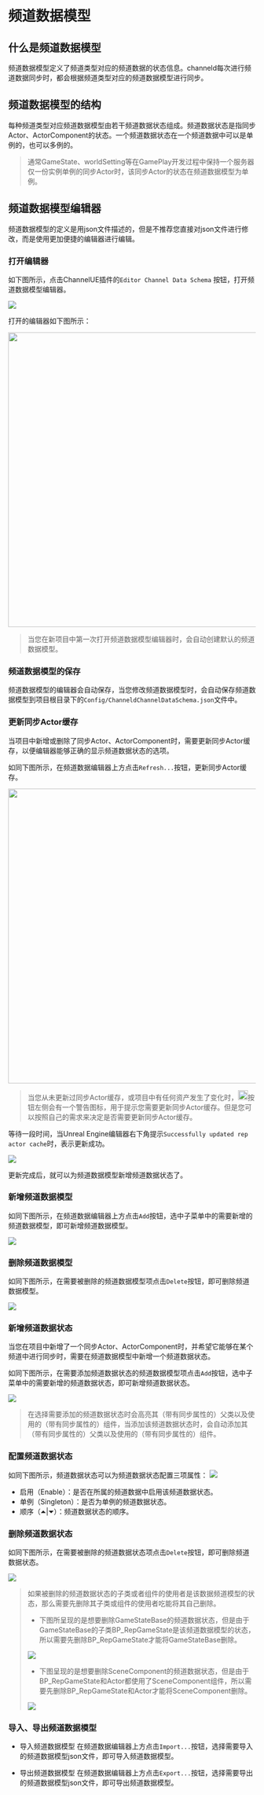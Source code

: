 # 频道数据模型
## 什么是频道数据模型
频道数据模型定义了频道类型对应的频道数据的状态信息。channeld每次进行频道数据同步时，都会根据频道类型对应的频道数据模型进行同步。

## 频道数据模型的结构
每种频道类型对应频道数据模型由若干频道数据状态组成。频道数据状态是指同步Actor、ActorComponent的状态。一个频道数据状态在一个频道数据中可以是单例的，也可以多例的。
>通常GameState、worldSetting等在GamePlay开发过程中保持一个服务器仅一份实例单例的同步Actor时，该同步Actor的状态在频道数据模型为单例。

## 频道数据模型编辑器
频道数据模型的定义是用json文件描述的，但是不推荐您直接对json文件进行修改，而是使用更加便捷的编辑器进行编辑。

### 打开编辑器

如下图所示，点击ChannelUE插件的`Editor Channel Data Schema` 按钮，打开频道数据模型编辑器。

![](../images/open_channel_data_schema_editor.png)

打开的编辑器如下图所示：

<img src="../images/default_channel_data_schema_editor.png" height = "600" alt="" />

>当您在新项目中第一次打开频道数据模型编辑器时，会自动创建默认的频道数据模型。

### 频道数据模型的保存
频道数据模型的编辑器会自动保存，当您修改频道数据模型时，会自动保存频道数据模型到项目根目录下的`Config/ChanneldChannelDataSchema.json`文件中。

### 更新同步Actor缓存
当项目中新增或删除了同步Actor、ActorComponent时，需要更新同步Actor缓存，以便编辑器能够正确的显示频道数据状态的选项。

如同下图所示，在频道数据编辑器上方点击`Refresh...`按钮，更新同步Actor缓存。

<img src="../images/refresh_rep_actor_cache.png" width = "600" alt="" />

>当您从未更新过同步Actor缓存，或项目中有任何资产发生了变化时，<img src="../images/refresh_rep_actor_cache_button_alarm.png" height = "20" alt="" />按钮左侧会有一个警告图标，用于提示您需要更新同步Actor缓存。但是您可以按照自己的需求来决定是否需要更新同步Actor缓存。

等待一段时间，当Unreal Engine编辑器右下角提示`Successfully updated rep actor cache`时，表示更新成功。

![](../images/successfully_updated_rep_actor_cache.png)

更新完成后，就可以为频道数据模型新增频道数据状态了。

### 新增频道数据模型
如同下图所示，在频道数据编辑器上方点击`Add`按钮，选中子菜单中的需要新增的频道数据模型，即可新增频道数据模型。

![](../images/add_channel_data_type.png)

### 删除频道数据模型
如同下图所示，在需要被删除的频道数据模型项点击`Delete`按钮，即可删除频道数据模型。

![](../images/delete_channel_data_type.png)

### 新增频道数据状态
当您在项目中新增了一个同步Actor、ActorComponent时，并希望它能够在某个频道中进行同步时，需要在频道数据模型中新增一个频道数据状态。

如同下图所示，在需要添加频道数据状态的频道数据模型项点击`Add`按钮，选中子菜单中的需要新增的频道数据状态，即可新增频道数据状态。

![](../images/add_channel_data_state.png)

>在选择需要添加的频道数据状态时会高亮其（带有同步属性的）父类以及使用的（带有同步属性的）组件，当添加该频道数据状态时，会自动添加其（带有同步属性的）父类以及使用的（带有同步属性的）组件。

### 配置频道数据状态
如同下图所示，频道数据状态可以为频道数据状态配置三项属性：
![](../images/config_channel_data_state.png)

* 启用（Enable）：是否在所属的频道数据中启用该频道数据状态。
* 单例（Singleton）：是否为单例的频道数据状态。
* 顺序（⏶|⏷）：频道数据状态的顺序。

### 删除频道数据状态
如同下图所示，在需要被删除的频道数据状态项点击`Delete`按钮，即可删除频道数据状态。

![](../images/delete_channel_data_state.png)

>如果被删除的频道数据状态的子类或者组件的使用者是该数据频道模型的状态，那么需要先删除其子类或组件的使用者吃能将其自己删除。
>* 下图所呈现的是想要删除GameStateBase的频道数据状态，但是由于GameStateBase的子类BP_RepGameState是该频道数据模型的状态，所以需要先删除BP_RepGameState才能将GameStateBase删除。
>
>![](../images/delete_channel_data_state_demo1.png)
>
>* 下图呈现的是想要删除SceneComponent的频道数据状态，但是由于BP_RepGameState和Actor都使用了SceneComponent组件，所以需要先删除BP_RepGameState和Actor才能将SceneComponent删除。
>
>![](../images/delete_channel_data_state_demo2.png)

### 导入、导出频道数据模型

* 导入频道数据模型
在频道数据编辑器上方点击`Import...`按钮，选择需要导入的频道数据模型json文件，即可导入频道数据模型。

* 导出频道数据模型
在频道数据编辑器上方点击`Export...`按钮，选择需要导出的频道数据模型json文件，即可导出频道数据模型。